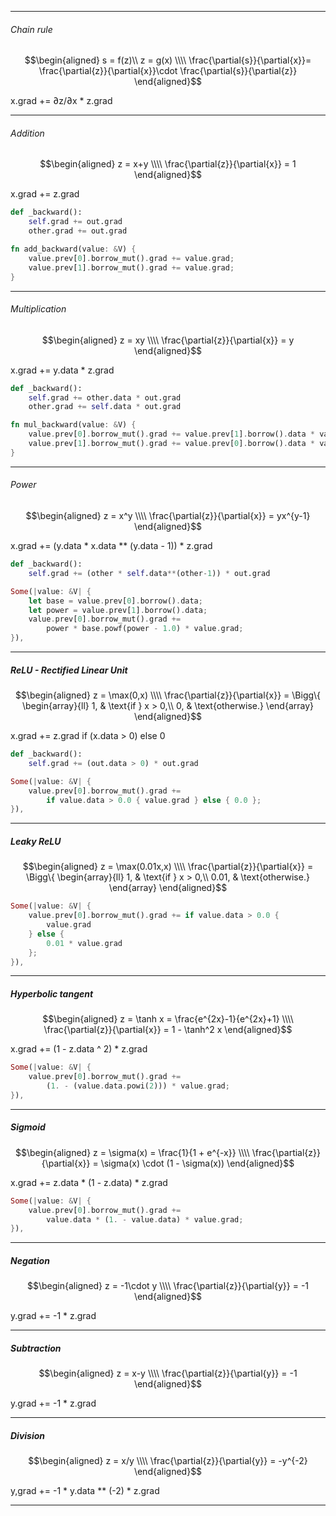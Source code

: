 ----

###### Chain rule

$$\begin{aligned}
s = f(z)\\
z = g(x)
\\\\
\frac{\partial{s}}{\partial{x}}=
\frac{\partial{z}}{\partial{x}}\cdot
\frac{\partial{s}}{\partial{z}}
\end{aligned}$$

x.grad += ∂z/∂x * z.grad

----

###### Addition

$$\begin{aligned}
z = x+y
\\\\
\frac{\partial{z}}{\partial{x}} = 1
\end{aligned}$$

x.grad += z.grad

```python
def _backward():
    self.grad += out.grad
    other.grad += out.grad
```

```rust
fn add_backward(value: &V) {
    value.prev[0].borrow_mut().grad += value.grad;
    value.prev[1].borrow_mut().grad += value.grad;
}
```
----

###### Multiplication

$$\begin{aligned}
z = xy
\\\\
\frac{\partial{z}}{\partial{x}} = y
\end{aligned}$$

x.grad += y.data * z.grad

```python
def _backward():
    self.grad += other.data * out.grad
    other.grad += self.data * out.grad
```

```rust
fn mul_backward(value: &V) {
    value.prev[0].borrow_mut().grad += value.prev[1].borrow().data * value.grad;
    value.prev[1].borrow_mut().grad += value.prev[0].borrow().data * value.grad;
}
```
----

###### Power

$$\begin{aligned}
z = x^y
\\\\
\frac{\partial{z}}{\partial{x}} = yx^{y-1}
\end{aligned}$$

x.grad += (y.data \* x.data ** (y.data - 1)) \* z.grad

```python        
def _backward():
    self.grad += (other * self.data**(other-1)) * out.grad
```

```rust
Some(|value: &V| {
    let base = value.prev[0].borrow().data;
    let power = value.prev[1].borrow().data;
    value.prev[0].borrow_mut().grad += 
        power * base.powf(power - 1.0) * value.grad;
}),
```
----

##### ReLU - Rectified Linear Unit

$$\begin{aligned}
z = \max(0,x)
\\\\
\frac{\partial{z}}{\partial{x}} = 
    \Bigg\{
    \begin{array}{ll}
    1, & \text{if } x > 0,\\
    0, & \text{otherwise.}
    \end{array}
\end{aligned}$$

x.grad += z.grad if (x.data > 0) else 0

```python        
def _backward():
    self.grad += (out.data > 0) * out.grad
```

```rust
Some(|value: &V| {
    value.prev[0].borrow_mut().grad += 
        if value.data > 0.0 { value.grad } else { 0.0 };
}),
```
----

##### Leaky ReLU

$$\begin{aligned}
z = \max(0.01x,x)
\\\\
\frac{\partial{z}}{\partial{x}} = 
    \Bigg\{
    \begin{array}{ll}
    1, & \text{if } x > 0,\\
    0.01, & \text{otherwise.}
    \end{array}
\end{aligned}$$

```rust
Some(|value: &V| {
    value.prev[0].borrow_mut().grad += if value.data > 0.0 {
        value.grad
    } else {
        0.01 * value.grad
    };
}),
```
----

##### Hyperbolic tangent

$$\begin{aligned}
z = \tanh x = \frac{e^{2x}-1}{e^{2x}+1} 
\\\\
\frac{\partial{z}}{\partial{x}} = 1 - \tanh^2 x 
\end{aligned}$$

x.grad += (1 - z.data ^ 2) * z.grad

```rust
Some(|value: &V| {
    value.prev[0].borrow_mut().grad +=
        (1. - (value.data.powi(2))) * value.grad;
}),
```
----

##### Sigmoid

$$\begin{aligned}
z = \sigma(x) = \frac{1}{1 + e^{-x}} 
\\\\
\frac{\partial{z}}{\partial{x}} = \sigma(x) \cdot (1 - \sigma(x)) 
\end{aligned}$$

x.grad += z.data \* (1 - z.data) \* z.grad

```rust
Some(|value: &V| {
    value.prev[0].borrow_mut().grad += 
        value.data * (1. - value.data) * value.grad;
}),
```
----

##### Negation

$$\begin{aligned}
z = -1\cdot y
\\\\
\frac{\partial{z}}{\partial{y}} = -1
\end{aligned}$$

y.grad += -1 \* z.grad

----

##### Subtraction

$$\begin{aligned}
z = x-y
\\\\
\frac{\partial{z}}{\partial{y}} = -1
\end{aligned}$$

y.grad += -1 \* z.grad

----

##### Division

$$\begin{aligned}
z = x/y
\\\\
\frac{\partial{z}}{\partial{y}} = -y^{-2}
\end{aligned}$$

y,grad += -1 \* y.data ** (-2) \* z.grad

----
